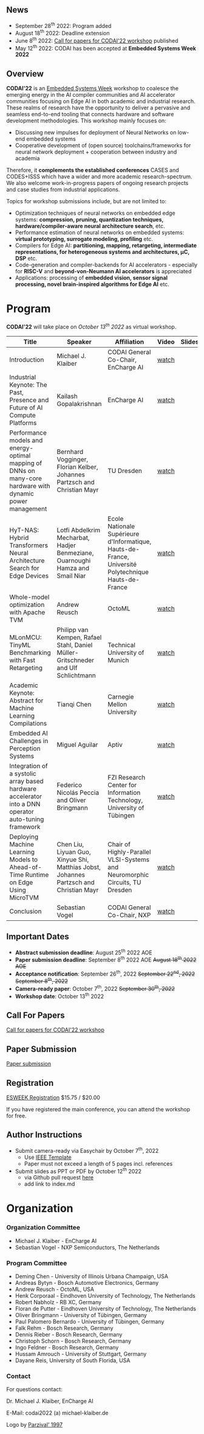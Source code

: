 ## News
 - September 28<sup>th</sup> 2022: Program added
 - August 18<sup>th</sup> 2022: Deadline extension 
 - June 8<sup>th</sup> 2022: [Call for papers for CODAI'22 workshop](assets/documents/codai22_cfp.pdf) published
 - May 12<sup>th</sup> 2022: CODAI has been accepted at **Embedded Systems Week 2022**



## Overview

**CODAI'22** is an  [Embedded Systems Week](https://esweek.org/ ) workshop to coalesce the emerging energy in the AI compiler communities and AI accelerator communities focusing on Edge AI in both academic and industrial research. These realms of research have the opportunity to deliver a pervasive and seamless end-to-end tooling that connects hardware and software development methodologies. This workshop mainly focuses on:
 - Discussing new impulses for deployment of Neural Networks on low-end embedded systems
 - Cooperative development of (open source) toolchains/frameworks for neural network deployment + cooperation between industry and academia
 
Therefore, it **complements the established conferences** CASES and CODES+ISSS which have a wider and more academic research-spectrum. 
We also welcome work-in-progress papers of ongoing research projects and case studies from industrial applications.

Topics for workshop submissions include, but are not limited to:

 - Optimization techniques of neural networks on embedded edge systems: **compression, pruning, quantization techniques,
  hardware/compiler-aware neural architecture search**, etc.
 - Performance estimation of neural networks on embedded systems: **virtual prototyping, surrogate modeling, profiling** etc.
 - Compilers for Edge AI: **partitioning, mapping, retargeting, intermediate representations, 
   for heterogeneous systems and architectures, µC, DSP** etc.
 - Code-generation and compiler-backends for AI accelerators - especially for **RISC-V**
  and **beyond-von-Neumann AI accelerators** is appreciated
 - Applications: processing of **embedded vision, sensor signal processing, novel brain-inspired algorithms for Edge AI** etc.



# Program
**CODAI'22** will take place on *October 13<sup>th</sup> 2022* as virtual workshop.

| Title                                                                                                     | Speaker                                                                                | Affiliation                                                                                          | Video                                                | Slides |
|-----------------------------------------------------------------------------------------------------------|----------------------------------------------------------------------------------------|------------------------------------------------------------------------------------------------------|------------------------------------------------------|--------|
| Introduction                                                                                              | Michael J. Klaiber                                                                     | CODAI General Co-Chair, EnCharge AI                                                                  | [watch](https://www.youtube.com/watch?v=ynHhcUHGyUM) |        |
| Industrial Keynote: The Past, Presence and Future of AI Compute Platforms                                 | Kailash Gopalakrishnan                                                                 | EnCharge AI                                                                                          | [watch](https://youtu.be/ynHhcUHGyUM?t=274)          |        |
| Performance models and energy-optimal mapping of DNNs on many-core hardware with dynamic power management | Bernhard Vogginger, Florian Kelber, Johannes Partzsch and Christian Mayr               | TU Dresden                                                                                           | [watch](https://youtu.be/ynHhcUHGyUM?t=3808)         |        |
| HyT-NAS: Hybrid Transformers Neural Architecture Search for Edge Devices                                  | Lotfi Abdelkrim Mecharbat, Hadjer Benmeziane, Ouarnoughi Hamza and Smail Niar          | Ecole Nationale Supérieure d'Informatique, Hauts-de-France, Université Polytechnique Hauts-de-France | [watch](https://youtu.be/ynHhcUHGyUM?t=5464)         |        |
| Whole-model optimization with Apache TVM                                                                  | Andrew Reusch                                                                          | OctoML                                                                                               | [watch](https://youtu.be/ynHhcUHGyUM?t=7020)         |        |
| MLonMCU: TinyML Benchmarking with Fast Retargeting                                                        | Philipp van Kempen, Rafael Stahl, Daniel Müller-Gritschneder and Ulf Schlichtmann      | Technical University of Munich                                                                       | [watch](https://youtu.be/ynHhcUHGyUM?t=8543)         |        |
| Academic Keynote: Abstract for Machine Learning Compilations                                              | Tianqi Chen                                                                            | Carnegie Mellon University                                                                           | [watch](https://youtu.be/ynHhcUHGyUM?t=9797)         |        |
| Embedded AI Challenges in Perception Systems                                                              | Miguel Aguilar                                                                         | Aptiv                                                                                                | [watch](https://youtu.be/ynHhcUHGyUM?t=12685)        |        |
| Integration of a systolic array based hardware accelerator into a DNN operator auto-tuning framework      | Federico Nicolás Peccia and Oliver Bringmann                                           | FZI Research Center for Information Technology, University of Tübingen                               | [watch](https://youtu.be/ynHhcUHGyUM?t=14548)        |        |
| Deploying Machine Learning Models to Ahead-of-Time Runtime on Edge Using MicroTVM                         | Chen Liu, Liyuan Guo, Xinyue Shi, Matthias Jobst, Johannes Partzsch and Christian Mayr | Chair of Highly-Parallel VLSI-Systems and Neuromorphic Circuits, TU Dresden                          | [watch](https://youtu.be/ynHhcUHGyUM?t=16072)        |        |
| Conclusion                                                                                                | Sebastian Vogel                                                                        | CODAI General Co-Chair, NXP                                                                          | [watch](https://youtu.be/ynHhcUHGyUM?t=17749)        |        |


## Important Dates
 - **Abstract submission deadline**: August 25<sup>th</sup> 2022 AOE 
 - **Paper submission deadline**: September 8<sup>th</sup> 2022 AOE  <s>August 18<sup>th</sup> 2022 AOE </s>
 - **Acceptance notification**: September 26<sup>th</sup>, 2022 <s>September 22<sup>nd</sup>, 2022 </s> <s>September 8<sup>th</sup>, 2022</s>
 - **Camera-ready paper**: October 7<sup>th</sup>, 2022 <s>September 30<sup>th</sup>, 2022</s>
 - **Workshop date**: October 13<sup>th</sup> 2022 

## Call For Papers
[Call for papers for CODAI'22 workshop](assets/documents/codai22_cfp.pdf)

## Paper Submission
[Paper submission](https://easychair.org/conferences/?conf=codai22)

## Registration

[ESWEEK Registration](https://esweek.org/registration/) $15.75 / $20.00

 If you have registered the main conference, you can attend the workshop for free.
 
## Author Instructions

- Submit camera-ready via Easychair by October 7<sup>th</sup>, 2022
  - Use [IEEE Template](https://www.ieee.org/conferences/publishing/templates.html) 
  - Paper must not exceed a length of 5 pages incl. references
- Submit slides as PPT or PDF by October 12<sup>th</sup> 2022
  - via Github pull request [here](https://github.com/LamChob/CODAI22)
  - add link to index.md

# Organization
### Organization Committee
* Michael J. Klaiber - EnCharge AI
* Sebastian Vogel - NXP Semiconductors, The Netherlands

### Program Committee
* Deming Chen - University of Illinois Urbana Champaign, USA
* Andreas Bytyn - Bosch Automotive Electronics, Germany
* Andrew Reusch - OctoML, USA
* Henk Corporaal - Eindhoven University of Technology, The Netherlands
* Robert Nabholz - RB XC, Germany
* Floran de Putter - Eindhoven University of Technology, The Netherlands
* Oliver Bringmann - University of Tübingen, Germany
* Paul Palomero Bernardo - University of Tübingen, Germany
* Falk Rehm - Bosch Research, Germany
* Dennis Rieber - Bosch Research, Germany
* Christoph Schorn - Bosch Research, Germany
* Ingo Feldner - Bosch Research, Germany
* Hussam Amrouch - University of Stuttgart, Germany
* Dayane Reis, University of South Florida, USA

### Contact

For questions contact:

Dr. Michael J. Klaiber, EnCharge AI

E-Mail: codai2022 (a) michael-klaiber.de


Logo by <a href="https://www.flaticon.com/authors/parzival-1997" title="Logo">Parzival’ 1997</a>

